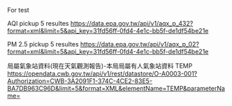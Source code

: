 For test

AQI pickup 5 resultes
https://data.epa.gov.tw/api/v1/aqx_p_432?format=xml&limit=5&api_key=31fd56ff-0fd4-4e1c-bb5f-de1df54be21e

PM 2.5 pickup 5 resultes
https://data.epa.gov.tw/api/v1/aqx_p_02?format=xml&limit=5&api_key=31fd56ff-0fd4-4e1c-bb5f-de1df54be21e

局屬氣象站資料(現在天氣觀測報告)-本局局屬有人氣象站資料
TEMP
https://opendata.cwb.gov.tw/api/v1/rest/datastore/O-A0003-001?Authorization=CWB-3A2091F1-374C-4CE2-83E5-BA7DB963C96D&limit=5&format=XML&elementName=TEMP&parameterName=
